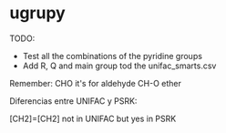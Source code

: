 # ugrupy

TODO:

- Test all the combinations of the pyridine groups
- Add R, Q and main group tod the unifac_smarts.csv

Remember:
CHO it's for aldehyde
CH-O ether

Diferencias entre UNIFAC y PSRK:

[CH2]=[CH2] not in UNIFAC but yes in PSRK